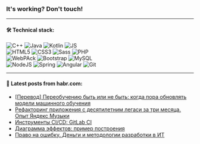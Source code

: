 ### It's working? Don't touch!

---

#### 🛠️ Technical stack:

![C++](https://img.shields.io/badge/C++-informational?logo=c%2B%2B&style=flat&logoColor=white&color=9C033A)
![Java](https://img.shields.io/badge/Java-informational?logo=java&style=flat&logoColor=white&color=007396)
![Kotlin](https://img.shields.io/badge/Kotlin-informational?logo=Kotlin&style=flat&logoColor=white&color=0095D5)
![JS](https://img.shields.io/badge/JS-informational?logo=javaScript&style=flat&logoColor=black&color=F7Df1E) <br>
![HTML5](https://img.shields.io/badge/HTML5-informational?logo=html5&style=flat&logoColor=white&color=E34F26)
![CSS3](https://img.shields.io/badge/CSS3-informational?logo=css3&style=flat&logoColor=white&color=157286)
![Sass](https://img.shields.io/badge/Saas-informational?logo=sass&style=flat&logoColor=white&color=hotpink)
![PHP](https://img.shields.io/badge/PHP-informational?logo=php&style=flat&logoColor=white&color=777BB4) <br>
![WebPAck](https://img.shields.io/badge/WebPack-informational?logo=webPack&style=flat&logoColor=white&color=FF6F00)
![Bootstrap](https://img.shields.io/badge/Bootstrap-informational?logo=Bootstrap&style=flat&logoColor=white&color=7952B3)
![MySQL](https://img.shields.io/badge/MySQL-informational?logo=MySQL&style=flat&logoColor=white&color=00f) <br>
![NodeJS](https://img.shields.io/badge/NodeJS-informational?logo=node.js&style=flat&logoColor=white&color=43853D)
![Spring](https://img.shields.io/badge/Spring-informational?logo=Spring&style=flat&logoColor=white&color=0A9EDC)
![Angular](https://img.shields.io/badge/Vue-informational?logo=vue.js&style=flat&logoColor=white&color=red)
![Git](https://img.shields.io/badge/Git-informational?logo=git&style=flat&logoColor=white&color=darkorange)

___

#### 💬 Latest posts from habr.com:

<!-- BLOG-POST-LIST:START -->
- [[Перевод] Переобучению быть или не быть: когда пора обновлять модели машинного обучения](https://habr.com/ru/post/671224/?utm_source=habrahabr&utm_medium=rss&utm_campaign=671224)
- [Рефакторинг приложения с десятилетним легаси за три месяца. Опыт Яндекс Музыки](https://habr.com/ru/post/671236/?utm_source=habrahabr&utm_medium=rss&utm_campaign=671236)
- [Инструменты CI/CD: GitLab CI](https://habr.com/ru/post/671426/?utm_source=habrahabr&utm_medium=rss&utm_campaign=671426)
- [Диаграмма эффектов: пример построения](https://habr.com/ru/post/671226/?utm_source=habrahabr&utm_medium=rss&utm_campaign=671226)
- [Право на ошибку. Деньги и методологии разработки в ИТ](https://habr.com/ru/post/671410/?utm_source=habrahabr&utm_medium=rss&utm_campaign=671410)
<!-- BLOG-POST-LIST:END -->
